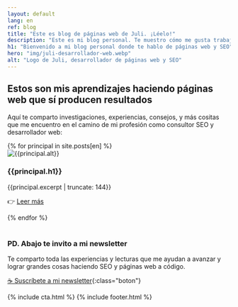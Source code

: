 ```yaml
---
layout: default
lang: en
ref: blog
title: "Este es blog de páginas web de Juli. ¡Léelo!"
description: "Este es mi blog personal. Te muestro cómo me gusta trabajar y la manera crear y mejorar páginas web que no vendían nada. Y cómo hacerlo para ti."
h1: "Bienvenido a mi blog personal donde te hablo de páginas web y SEO"
hero: "img/juli-desarrollador-web.webp"
alt: "Logo de Juli, desarrollador de páginas web y SEO"
---
```

## Estos son mis aprendizajes haciendo páginas web que sí producen resultados

Aquí te comparto investigaciones, experiencias, consejos, y más cositas que me encuentro en el camino de mi profesión como consultor SEO y desarrollador web:

<main>
  <div class="home_gallery">
    {% for principal in site.posts[en] %}
    <article class="flow">
      <img src="{{principal.hero}}" alt="{{principal.alt}}">
      <h3>{{principal.h1}}</h3>
      <p>{{principal.excerpt | truncate: 144}}</p>
      <p>👉 <a href="{{principal.url|relative_url}}">Leer más</a></p>
    </article>
    {% endfor %}
  </div>
  <br>
</main>
  
### PD. Abajo te invito a mi newsletter

Te comparto toda las experiencias y lecturas que me ayudan a avanzar y lograr grandes cosas haciendo SEO y páginas web a código.

[☕ Suscríbete a mi newsletter](#cta){:class="boton"}

  {% include cta.html %}
  {% include footer.html %}
